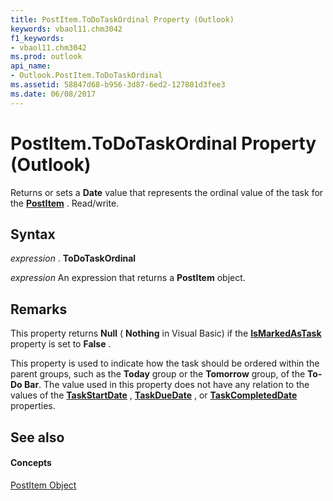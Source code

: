 ```yaml
---
title: PostItem.ToDoTaskOrdinal Property (Outlook)
keywords: vbaol11.chm3042
f1_keywords:
- vbaol11.chm3042
ms.prod: outlook
api_name:
- Outlook.PostItem.ToDoTaskOrdinal
ms.assetid: 58847d68-b956-3d87-6ed2-127801d3fee3
ms.date: 06/08/2017
---
```



# PostItem.ToDoTaskOrdinal Property (Outlook)

Returns or sets a **Date** value that represents the ordinal value of the task for the **[PostItem](postitem-object-outlook.md)** . Read/write.


## Syntax

 _expression_ . **ToDoTaskOrdinal**

 _expression_ An expression that returns a **PostItem** object.


## Remarks

This property returns **Null** ( **Nothing** in Visual Basic) if the **[IsMarkedAsTask](postitem-ismarkedastask-property-outlook.md)** property is set to **False** .

This property is used to indicate how the task should be ordered within the parent groups, such as the **Today** group or the **Tomorrow** group, of the **To-Do Bar**. The value used in this property does not have any relation to the values of the **[TaskStartDate](postitem-taskstartdate-property-outlook.md)** , **[TaskDueDate](postitem-taskduedate-property-outlook.md)** , or **[TaskCompletedDate](postitem-taskcompleteddate-property-outlook.md)** properties.


## See also


#### Concepts


[PostItem Object](postitem-object-outlook.md)

